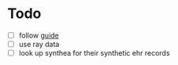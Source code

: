 # Todo
- [ ] follow [guide](https://www.anyscale.com/blog/a-comprehensive-guide-for-building-rag-based-llm-applications-part-1)
- [ ] use ray data
- [ ] look up synthea for their synthetic ehr records
